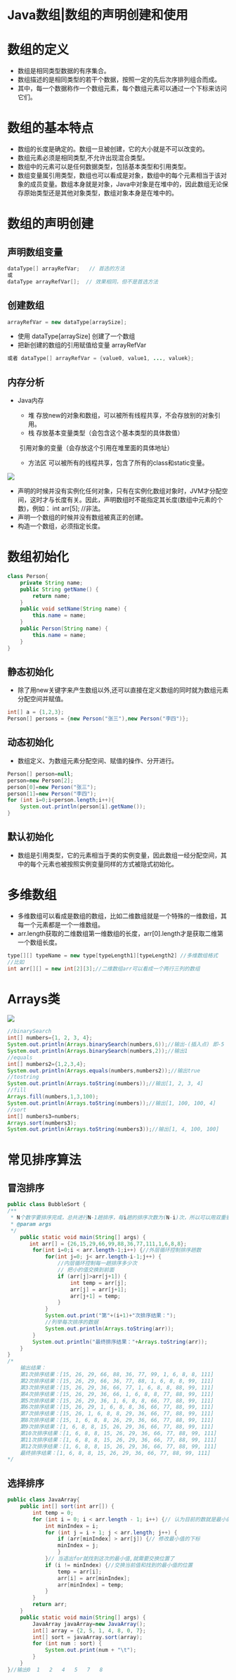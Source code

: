 # Java数组|数组的声明创建和使用

# 数组的定义

- 数组是相同类型数据的有序集合。
- 数组描述的是相同类型的若干个数据，按照一定的先后次序排列组合而成。 
- 其中，每一个数据称作一个数组元素，每个数组元素可以通过一个下标来访问它们。

# 数组的基本特点

- 数组的长度是确定的。数组一旦被创建，它的大小就是不可以改变的。
- 数组元素必须是相同类型,不允许出现混合类型。
- 数组中的元素可以是任何数据类型，包括基本类型和引用类型。
- 数组变量属引用类型，数组也可以看成是对象，数组中的每个元素相当于该对象的成员变量。数组本身就是对象，Java中对象是在堆中的，因此数组无论保存原始类型还是其他对象类型，数组对象本身是在堆中的。

# 数组的声明创建

## 声明数组变量

```java
dataType[] arrayRefVar;   // 首选的方法
或
dataType arrayRefVar[];  // 效果相同，但不是首选方法
```

## 创建数组

```java
arrayRefVar = new dataType[arraySize];
```

- 使用 dataType[arraySize] 创建了一个数组
- 把新创建的数组的引用赋值给变量 arrayRefVar

```java
或者 dataType[] arrayRefVar = {value0, value1, ..., valuek};
```

## 内存分析

- Java内存

  - 堆  存放new的对象和数组，可以被所有线程共享，不会存放别的对象引用。
  - 栈  存放基本变量类型（会包含这个基本类型的具体数值）

  ​            引用对象的变量（会存放这个引用在堆里面的具体地址）

  - 方法区  可以被所有的线程共享，包含了所有的class和static变量。

![](C:\Users\54023\Desktop\博客\JavaSE\图片\数组内存分析.JPG)

- 声明的时候并没有实例化任何对象，只有在实例化数组对象时，JVM才分配空间，这时才与长度有关。因此，声明数组时不能指定其长度(数组中元素的个数)，例如： int arr[5]; //非法。
- 声明一个数组的时候并没有数组被真正的创建。
- 构造一个数组，必须指定长度。

# 数组初始化

```java
class Person{
    private String name;
    public String getName() {
        return name;
    }
    public void setName(String name) {
        this.name = name;
    }
    public Person(String name) {
        this.name = name;
    }
}
```

## 静态初始化

- 除了用new关键字来产生数组以外,还可以直接在定义数组的同时就为数组元素分配空间并赋值。

```java
int[] a = {1,2,3};
Person[] persons = {new Person("张三"),new Person("李四")};
```

## 动态初始化

- 数组定义、为数组元素分配空间、赋值的操作、分开进行。

```java
Person[] person=null;
person=new Person[2];
person[0]=new Person("张三");
person[1]=new Person("李四");
for (int i=0;i<person.length;i++){
    System.out.println(person[i].getName());
}
```

## 默认初始化

- 数组是引用类型，它的元素相当于类的实例变量，因此数组一经分配空间，其中的每个元素也被按照实例变量同样的方式被隐式初始化。

# 多维数组

- 多维数组可以看成是数组的数组，比如二维数组就是一个特殊的一维数组，其每一个元素都是一个一维数组。
- arr.length获取的二维数组第一维数组的长度，arr[0].length才是获取二维第一个数组长度。

```java
type[][] typeName = new type[typeLength1][typeLength2] //多维数组格式
//比如    
int arr[][] = new int[2][3];//二维数组arr可以看成一个两行三列的数组
```

# Arrays类

![](C:\Users\54023\Desktop\博客\JavaSE\图片\Arrays类.JPG)

```java
//binarySearch
int[] numbers={1, 2, 3, 4};
System.out.println(Arrays.binarySearch(numbers,6));//输出-(插入点) 即-5
System.out.println(Arrays.binarySearch(numbers,2));//输出1
//equals
int[] numbers2={1,2,3,4};
System.out.println(Arrays.equals(numbers,numbers2));//输出true
//tostring
System.out.println(Arrays.toString(numbers));//输出[1, 2, 3, 4]
//fill
Arrays.fill(numbers,1,3,100);
System.out.println(Arrays.toString(numbers));//输出[1, 100, 100, 4]
//sort
int[] numbers3=numbers;
Arrays.sort(numbers3);
System.out.println(Arrays.toString(numbers3));//输出[1, 4, 100, 100]
```

# 常见排序算法

## 冒泡排序

```java
public class BubbleSort {
/**
 * N个数字要排序完成，总共进行N-1趟排序，每i趟的排序次数为(N-i)次，所以可以用双重循环语句，外层控制循环多少趟，内层控制每一趟的循环次数。
 * @param args
 */
    public static void main(String[] args) {
       int arr[] = {26,15,29,66,99,88,36,77,111,1,6,8,8};
        for(int i=0;i < arr.length-1;i++) {//外层循环控制排序趟数
            for(int j=0; j< arr.length-i-1;j++) {
                //内层循环控制每一趟排序多少次
                // 把小的值交换到前面
                if (arr[j]>arr[j+1]) {
                    int temp = arr[j];
                    arr[j] = arr[j+1];
                    arr[j+1] = temp;
                }
            }
            System.out.print("第"+(i+1)+"次排序结果：");
            //列举每次排序的数据
            System.out.println(Arrays.toString(arr));
        }
        System.out.println("最终排序结果："+Arrays.toString(arr));
    }
}
/*
	输出结果：
    第1次排序结果：[15, 26, 29, 66, 88, 36, 77, 99, 1, 6, 8, 8, 111]
    第2次排序结果：[15, 26, 29, 66, 36, 77, 88, 1, 6, 8, 8, 99, 111]
    第3次排序结果：[15, 26, 29, 36, 66, 77, 1, 6, 8, 8, 88, 99, 111]
    第4次排序结果：[15, 26, 29, 36, 66, 1, 6, 8, 8, 77, 88, 99, 111]
    第5次排序结果：[15, 26, 29, 36, 1, 6, 8, 8, 66, 77, 88, 99, 111]
    第6次排序结果：[15, 26, 29, 1, 6, 8, 8, 36, 66, 77, 88, 99, 111]
    第7次排序结果：[15, 26, 1, 6, 8, 8, 29, 36, 66, 77, 88, 99, 111]
    第8次排序结果：[15, 1, 6, 8, 8, 26, 29, 36, 66, 77, 88, 99, 111]
    第9次排序结果：[1, 6, 8, 8, 15, 26, 29, 36, 66, 77, 88, 99, 111]
    第10次排序结果：[1, 6, 8, 8, 15, 26, 29, 36, 66, 77, 88, 99, 111]
    第11次排序结果：[1, 6, 8, 8, 15, 26, 29, 36, 66, 77, 88, 99, 111]
    第12次排序结果：[1, 6, 8, 8, 15, 26, 29, 36, 66, 77, 88, 99, 111]
    最终排序结果：[1, 6, 8, 8, 15, 26, 29, 36, 66, 77, 88, 99, 111]
*/
```

## 选择排序

```java
public class JavaArray{
	public int[] sort(int arr[]) {
		int temp = 0;
		for (int i = 0; i < arr.length - 1; i++) {// 认为目前的数就是最小的, 记录最小数的下标
			int minIndex = i;
			for (int j = i + 1; j < arr.length; j++) {
				if (arr[minIndex] > arr[j]) {// 修改最小值的下标
				minIndex = j;
				}
			}// 当退出for就找到这次的最小值,就需要交换位置了
        	if (i != minIndex) {//交换当前值和找到的最小值的位置
            	temp = arr[i];
            	arr[i] = arr[minIndex];
            	arr[minIndex] = temp;
        	}
		}
		return arr;
	}
	public static void main(String[] args) {
		JavaArray javaArray=new JavaArray();
        int[] array = {2, 5, 1, 4, 8, 0, 7};
        int[] sort = javaArray.sort(array);
        for (int num : sort) {
            System.out.print(num + "\t");
        }
	}
}//输出0	1	2	4	5	7	8	
```

